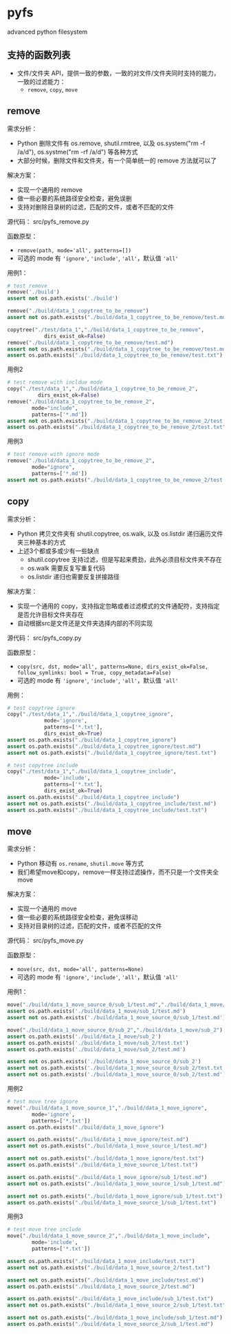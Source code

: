 # pyfs

advanced python filesystem

## 支持的函数列表
* 文件/文件夹 API，提供一致的参数，一致的对文件/文件夹同时支持的能力，一致的过滤能力：
  * `remove`, `copy`, `move`

## remove
需求分析：
* Python 删除文件有 os.remove, shutil.rmtree, 以及 os.system("rm -f /a/d"), os.systme("rm -rf /a/d") 等各种方式
* 大部分时候，删除文件和文件夹，有一个简单统一的 remove 方法就可以了

解决方案：
* 实现一个通用的 remove
* 做一些必要的系统路径安全检查，避免误删
* 支持对删除目录树的过滤，匹配的文件，或者不匹配的文件

源代码：
src/pyfs_remove.py

函数原型：
* `remove(path, mode='all', patterns=[])`
* 可选的 mode 有 `'ignore'`, `'include'`, `'all'`，默认值 `'all'`

用例1：
```python
# test remove
remove('./build')
assert not os.path.exists('./build')

remove("./build/data_1_copytree_to_be_remove")
assert not os.path.exists("./build/data_1_copytree_to_be_remove/test.md")

copytree("./test/data_1","./build/data_1_copytree_to_be_remove", 
            dirs_exist_ok=False)
remove("./build/data_1_copytree_to_be_remove/test.md")
assert not os.path.exists("./build/data_1_copytree_to_be_remove/test.md")
assert os.path.exists("./build/data_1_copytree_to_be_remove/test.txt")
```

用例2
```python
# test remove with incldue mode
copy("./test/data_1","./build/data_1_copytree_to_be_remove_2", 
          dirs_exist_ok=False)
remove("./build/data_1_copytree_to_be_remove_2", 
        mode="include", 
        patterns=['*.md'])
assert not os.path.exists("./build/data_1_copytree_to_be_remove_2/test.md")
assert os.path.exists("./build/data_1_copytree_to_be_remove_2/test.txt")
```

用例3
```python
# test remove with ignore mode
remove("./build/data_1_copytree_to_be_remove_2", 
        mode="ignore",
        patterns=['*.md'])
assert not os.path.exists("./build/data_1_copytree_to_be_remove_2/test.txt")
```

## copy

需求分析：
* Python 拷贝文件夹有 shutil.copytree, os.walk, 以及 os.listdir 递归遍历文件夹三种基本的方式
* 上述3个都或多或少有一些缺点
  * shutil.copytree 支持过滤，但是写起来费劲，此外必须目标文件夹不存在
  * os.walk 需要反复写重复代码
  * os.listdir 递归也需要反复拼接路径

解决方案：
* 实现一个通用的 copy，支持指定忽略或者过滤模式的文件通配符，支持指定是否允许目标文件夹存在
* 自动根据src是文件还是文件夹选择内部的不同实现

源代码：
src/pyfs_copy.py

函数原型：
* `copy(src, dst, mode='all', patterns=None, dirs_exist_ok=False, follow_symlinks: bool = True, copy_metadata=False)`
* 可选的 mode 有 `'ignore'`, `'include'`, `'all'`，默认值 `'all'`

用例：

```python
# test copytree ignore
copy("./test/data_1","./build/data_1_copytree_ignore", 
            mode='ignore', 
            patterns=['*.txt'], 
            dirs_exist_ok=True)
assert os.path.exists("./build/data_1_copytree_ignore")
assert os.path.exists("./build/data_1_copytree_ignore/test.md")
assert not os.path.exists("./build/data_1_copytree_ignore/test.txt")

# test copytree include
copy("./test/data_1","./build/data_1_copytree_include", 
            mode='include', 
            patterns=['*.txt'], 
            dirs_exist_ok=True)
assert os.path.exists("./build/data_1_copytree_include")
assert not os.path.exists("./build/data_1_copytree_include/test.md")
assert os.path.exists("./build/data_1_copytree_include/test.txt")
```


## move
需求分析：
* Python 移动有 `os.rename`, `shutil.move` 等方式
* 我们希望move和copy，remove一样支持过滤操作，而不只是一个文件夹全move

解决方案：
* 实现一个通用的 move
* 做一些必要的系统路径安全检查，避免误移动
* 支持对目录树的过滤，匹配的文件，或者不匹配的文件

源代码：
src/pyfs_move.py

函数原型：
* `move(src, dst, mode='all', patterns=None)`
* 可选的 mode 有 `'ignore'`, `'include'`, `'all'`，默认值 `'all'`

用例1：
```python
move("./build/data_1_move_source_0/sub_1/test.md","./build/data_1_move/sub_1/test.md")
assert os.path.exists('./build/data_1_move/sub_1/test.md')
assert not os.path.exists('./build/data_1_move_source_0/sub_1/test.md')

move("./build/data_1_move_source_0/sub_2","./build/data_1_move/sub_2")
assert os.path.exists('./build/data_1_move/sub_2')
assert os.path.exists('./build/data_1_move/sub_2/test.txt')
assert os.path.exists('./build/data_1_move/sub_2/test.md')

assert not os.path.exists('./build/data_1_move_source_0/sub_2')
assert not os.path.exists('./build/data_1_move_source_0/sub_2/test.txt')
assert not os.path.exists('./build/data_1_move_source_0/sub_2/test.md')
```

用例2
```python
# test move tree ignore
move("./build/data_1_move_source_1","./build/data_1_move_ignore", 
        mode='ignore', 
        patterns=['*.txt'])
assert os.path.exists("./build/data_1_move_ignore")

assert os.path.exists("./build/data_1_move_ignore/test.md")
assert not os.path.exists("./build/data_1_move_source_1/test.md")

assert not os.path.exists("./build/data_1_move_ignore/test.txt")
assert os.path.exists("./build/data_1_move_source_1/test.txt")

assert os.path.exists("./build/data_1_move_ignore/sub_1/test.md")
assert not os.path.exists("./build/data_1_move_source_1/sub_1/test.md")

assert not os.path.exists("./build/data_1_move_ignore/sub_1/test.txt")
assert os.path.exists("./build/data_1_move_source_1/sub_1/test.txt")
```

用例3
```python
# test move tree include
move("./build/data_1_move_source_2","./build/data_1_move_include", 
        mode='include', 
        patterns=['*.txt'])

assert os.path.exists("./build/data_1_move_include/test.txt")
assert not os.path.exists("./build/data_1_move_source_2/test.txt")

assert not os.path.exists("./build/data_1_move_include/test.md")
assert os.path.exists("./build/data_1_move_source_2/test.md")

assert os.path.exists("./build/data_1_move_include/sub_1/test.txt")
assert not os.path.exists("./build/data_1_move_source_2/sub_1/test.txt")

assert not os.path.exists("./build/data_1_move_include/sub_1/test.md")
assert os.path.exists("./build/data_1_move_source_2/sub_1/test.md")
```